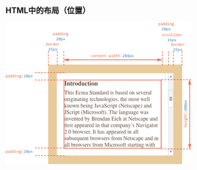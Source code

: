 ## HTML中的布局（位置）
![](https://raw.githubusercontent.com/1391020381/Web-Foundation/master/articles/BomAndDom/img/dom-size-position-2.png)